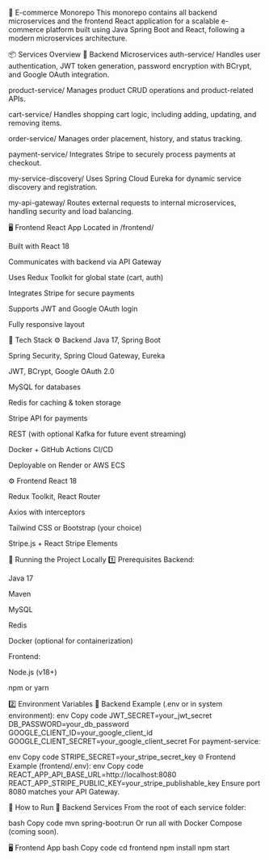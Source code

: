 🛒 E-commerce Monorepo
This monorepo contains all backend microservices and the frontend React application for a scalable e-commerce platform built using Java Spring Boot and React, following a modern microservices architecture.

📦 Services Overview
🧩 Backend Microservices
auth-service/
Handles user authentication, JWT token generation, password encryption with BCrypt, and Google OAuth integration.

product-service/
Manages product CRUD operations and product-related APIs.

cart-service/
Handles shopping cart logic, including adding, updating, and removing items.

order-service/
Manages order placement, history, and status tracking.

payment-service/
Integrates Stripe to securely process payments at checkout.

my-service-discovery/
Uses Spring Cloud Eureka for dynamic service discovery and registration.

my-api-gateway/
Routes external requests to internal microservices, handling security and load balancing.

🖥️ Frontend React App
Located in /frontend/

Built with React 18

Communicates with backend via API Gateway

Uses Redux Toolkit for global state (cart, auth)

Integrates Stripe for secure payments

Supports JWT and Google OAuth login

Fully responsive layout

🧰 Tech Stack
⚙️ Backend
Java 17, Spring Boot

Spring Security, Spring Cloud Gateway, Eureka

JWT, BCrypt, Google OAuth 2.0

MySQL for databases

Redis for caching & token storage

Stripe API for payments

REST (with optional Kafka for future event streaming)

Docker + GitHub Actions CI/CD

Deployable on Render or AWS ECS

⚙️ Frontend
React 18

Redux Toolkit, React Router

Axios with interceptors

Tailwind CSS or Bootstrap (your choice)

Stripe.js + React Stripe Elements

🧪 Running the Project Locally
1️⃣ Prerequisites
Backend:

Java 17

Maven

MySQL

Redis

Docker (optional for containerization)

Frontend:

Node.js (v18+)

npm or yarn

2️⃣ Environment Variables
🔐 Backend Example (.env or in system environment):
env
Copy code
JWT_SECRET=your_jwt_secret
DB_PASSWORD=your_db_password
GOOGLE_CLIENT_ID=your_google_client_id
GOOGLE_CLIENT_SECRET=your_google_client_secret
For payment-service:

env
Copy code
STRIPE_SECRET=your_stripe_secret_key
🌐 Frontend Example (frontend/.env):
env
Copy code
REACT_APP_API_BASE_URL=http://localhost:8080
REACT_APP_STRIPE_PUBLIC_KEY=your_stripe_publishable_key
Ensure port 8080 matches your API Gateway.

🚀 How to Run
🧩 Backend Services
From the root of each service folder:

bash
Copy code
mvn spring-boot:run
Or run all with Docker Compose (coming soon).

🖥️ Frontend App
bash
Copy code
cd frontend
npm install
npm start
